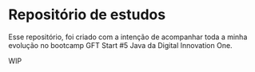 # Repositório de estudos

Esse repositório, foi criado com a intenção de acompanhar toda a minha evolução no bootcamp GFT Start #5 Java da Digital Innovation One.

WIP